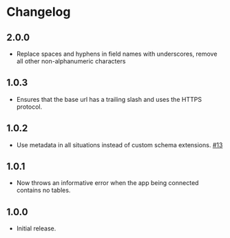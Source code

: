 # Changelog

## 2.0.0
  * Replace spaces and hyphens in field names with underscores, remove all other non-alphanumeric characters

## 1.0.3
  * Ensures that the base url has a trailing slash and uses the HTTPS protocol.

## 1.0.2
  * Use metadata in all situations instead of custom schema extensions. [#13](https://github.com/singer-io/tap-quickbase/pull/13)

## 1.0.1
  * Now throws an informative error when the app being connected contains no tables.

## 1.0.0
  * Initial release.
